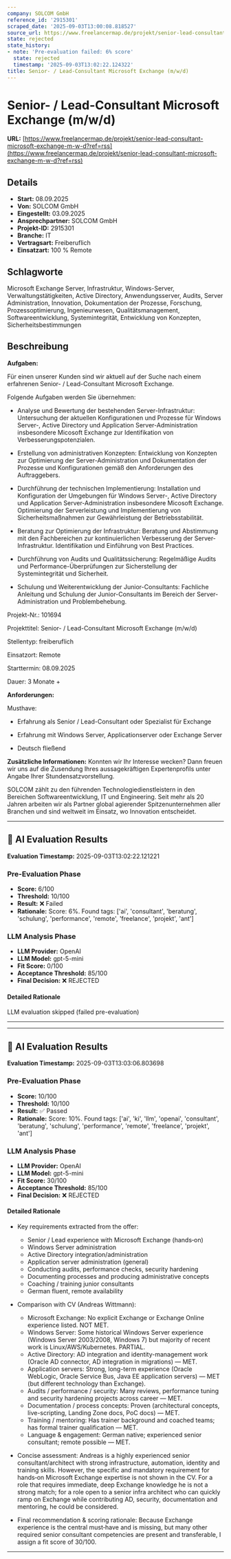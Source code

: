 ```yaml
---
company: SOLCOM GmbH
reference_id: '2915301'
scraped_date: '2025-09-03T13:00:08.818527'
source_url: https://www.freelancermap.de/projekt/senior-lead-consultant-microsoft-exchange-m-w-d?ref=rss
state: rejected
state_history:
- note: 'Pre-evaluation failed: 6% score'
  state: rejected
  timestamp: '2025-09-03T13:02:22.124322'
title: Senior- / Lead-Consultant Microsoft Exchange (m/w/d)
---
```



# Senior- / Lead-Consultant Microsoft Exchange (m/w/d)
**URL:** [https://www.freelancermap.de/projekt/senior-lead-consultant-microsoft-exchange-m-w-d?ref=rss](https://www.freelancermap.de/projekt/senior-lead-consultant-microsoft-exchange-m-w-d?ref=rss)
## Details
- **Start:** 08.09.2025
- **Von:** SOLCOM GmbH
- **Eingestellt:** 03.09.2025
- **Ansprechpartner:** SOLCOM GmbH
- **Projekt-ID:** 2915301
- **Branche:** IT
- **Vertragsart:** Freiberuflich
- **Einsatzart:** 100
                                                % Remote

## Schlagworte
Microsoft Exchange Server, Infrastruktur, Windows-Server, Verwaltungstätigkeiten, Active Directory, Anwendungsserver, Audits, Server Administration, Innovation, Dokumentation der Prozesse, Forschung, Prozessoptimierung, Ingenieurwesen, Qualitätsmanagement, Softwareentwicklung, Systemintegrität, Entwicklung von Konzepten, Sicherheitsbestimmungen

## Beschreibung
**Aufgaben:**

Für einen unserer Kunden sind wir aktuell auf der Suche nach einem erfahrenen Senior- / Lead-Consultant Microsoft Exchange.

Folgende Aufgaben werden Sie übernehmen:

+ Analyse und Bewertung der bestehenden Server-Infrastruktur: Untersuchung der aktuellen Konfigurationen und Prozesse für Windows Server-, Active Directory und Application Server-Administration insbesondere Micosoft Exchange zur Identifikation von Verbesserungspotenzialen.

+ Erstellung von administrativen Konzepten: Entwicklung von Konzepten zur Optimierung der Server-Administration und Dokumentation der Prozesse und Konfigurationen gemäß den Anforderungen des Auftraggebers.

+ Durchführung der technischen Implementierung: Installation und Konfiguration der Umgebungen für Windows Server-, Active Directory und Application Server-Administration insbesondere Micosoft Exchange. Optimierung der Serverleistung und Implementierung von Sicherheitsmaßnahmen zur Gewährleistung der Betriebsstabilität.

+ Beratung zur Optimierung der Infrastruktur: Beratung und Abstimmung mit den Fachbereichen zur kontinuierlichen Verbesserung der Server-Infrastruktur. Identifikation und Einführung von Best Practices.

+ Durchführung von Audits und Qualitätssicherung: Regelmäßige Audits und Performance-Überprüfungen zur Sicherstellung der Systemintegrität und Sicherheit.

+ Schulung und Weiterentwicklung der Junior-Consultants: Fachliche Anleitung und Schulung der Junior-Consultants im Bereich der Server-Administration und Problembehebung.

Projekt-Nr.:
101694

Projekttitel:
Senior- / Lead-Consultant Microsoft Exchange (m/w/d)

Stellentyp:
freiberuflich

Einsatzort:
Remote

Starttermin:
08.09.2025

Dauer:
3 Monate +

**Anforderungen:**

Musthave:

+ Erfahrung als Senior / Lead-Consultant oder Spezialist für Exchange

+ Erfahrung mit Windows Server, Applicationserver oder Exchange Server

+ Deutsch fließend

**Zusätzliche Informationen:**
Konnten wir Ihr Interesse wecken? Dann freuen wir uns auf die Zusendung Ihres aussagekräftigen Expertenprofils unter Angabe Ihrer Stundensatzvorstellung.

SOLCOM zählt zu den führenden Technologiedienstleistern in den Bereichen Softwareentwicklung, IT und Engineering. Seit mehr als 20 Jahren arbeiten wir als Partner global agierender Spitzenunternehmen aller Branchen und sind weltweit im Einsatz, wo Innovation entscheidet.

---

## 🤖 AI Evaluation Results

**Evaluation Timestamp:** 2025-09-03T13:02:22.121221

### Pre-Evaluation Phase
- **Score:** 6/100
- **Threshold:** 10/100
- **Result:** ❌ Failed
- **Rationale:** Score: 6%. Found tags: ['ai', 'consultant', 'beratung', 'schulung', 'performance', 'remote', 'freelance', 'projekt', 'ant']

### LLM Analysis Phase
- **LLM Provider:** OpenAI
- **LLM Model:** gpt-5-mini
- **Fit Score:** 0/100
- **Acceptance Threshold:** 85/100
- **Final Decision:** ❌ REJECTED

#### Detailed Rationale
LLM evaluation skipped (failed pre-evaluation)

---


---

## 🤖 AI Evaluation Results

**Evaluation Timestamp:** 2025-09-03T13:03:06.803698

### Pre-Evaluation Phase
- **Score:** 10/100
- **Threshold:** 10/100
- **Result:** ✅ Passed
- **Rationale:** Score: 10%. Found tags: ['ai', 'ki', 'llm', 'openai', 'consultant', 'beratung', 'schulung', 'performance', 'remote', 'freelance', 'projekt', 'ant']

### LLM Analysis Phase
- **LLM Provider:** OpenAI
- **LLM Model:** gpt-5-mini
- **Fit Score:** 30/100
- **Acceptance Threshold:** 85/100
- **Final Decision:** ❌ REJECTED

#### Detailed Rationale
- Key requirements extracted from the offer:
  - Senior / Lead experience with Microsoft Exchange (hands‑on)
  - Windows Server administration
  - Active Directory integration/administration
  - Application server administration (general)
  - Conducting audits, performance checks, security hardening
  - Documenting processes and producing administrative concepts
  - Coaching / training junior consultants
  - German fluent, remote availability

- Comparison with CV (Andreas Wittmann):
  - Microsoft Exchange: No explicit Exchange or Exchange Online experience listed. NOT MET.
  - Windows Server: Some historical Windows Server experience (Windows Server 2003/2008, Windows 7) but majority of recent work is Linux/AWS/Kubernetes. PARTIAL.
  - Active Directory: AD integration and identity-management work (Oracle AD connector, AD integration in migrations) — MET.
  - Application servers: Strong, long-term experience (Oracle WebLogic, Oracle Service Bus, Java EE application servers) — MET (but different technology than Exchange).
  - Audits / performance / security: Many reviews, performance tuning and security hardening projects across career — MET.
  - Documentation / process concepts: Proven (architectural concepts, live-scripting, Landing Zone docs, PoC docs) — MET.
  - Training / mentoring: Has trainer background and coached teams; has formal trainer qualification — MET.
  - Language & engagement: German native; experienced senior consultant; remote possible — MET.

- Concise assessment:
  Andreas is a highly experienced senior consultant/architect with strong infrastructure, automation, identity and training skills. However, the specific and mandatory requirement for hands‑on Microsoft Exchange expertise is not shown in the CV. For a role that requires immediate, deep Exchange knowledge he is not a strong match; for a role open to a senior infra architect who can quickly ramp on Exchange while contributing AD, security, documentation and mentoring, he could be considered.

- Final recommendation & scoring rationale:
  Because Exchange experience is the central must‑have and is missing, but many other required senior consultant competencies are present and transferable, I assign a fit score of 30/100.

---
